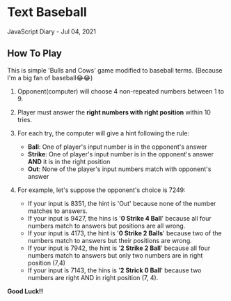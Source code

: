 # Text Baseball 
JavaScript Diary - Jul 04, 2021

##  How To Play
This is simple 'Bulls and Cows' game modified to baseball terms. (Because I'm a big fan of baseball😂😂)
  
  1. Opponent(computer) will choose 4 non-repeated numbers between 1 to 9. 
  2. Player must answer the **right numbers with right position** within 10 tries.  
  3. For each try, the computer will give a hint following the rule:
      - **Ball**: One of player's input number is in the opponent's answer
      - **Strike**: One of player's input number is in the opponent's answer **AND** it is in the right position
      - **Out**: None of the player's input numbers match with opponent's answer
 
  4. For example, let's suppose the opponent's choice is 7249:
      - If your input is 8351, the hint is 'Out' because none of the number matches to answers.
      - If your input is 9427, the hins is '**0 Strike 4 Ball**' because all four numbers match to answers but positions are all wrong.
      - If your input is 4173, the hint is '**0 Strike 2 Balls**' because two of the numbers match to answers but their positions are wrong.
      - If your input is 7942, the hint is '**2 Strike 2 Ball**' because all four numbers match to answers but only two numbers are in right position (7,4)
      - If your input is 7143, the hins is '**2 Strick 0 Ball**' because two numbers are right AND in right position (7, 4).
      
**Good Luck!!**



 
  

